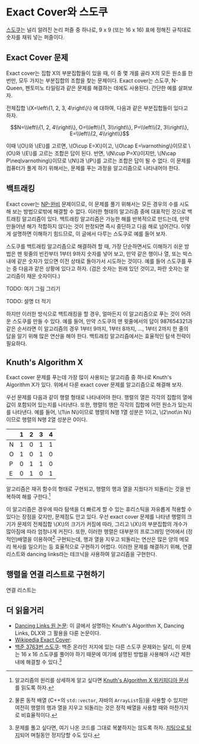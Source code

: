 # Exact Cover와 스도쿠

[스도쿠](https://en.wikipedia.org/wiki/Sudoku)는 널리 알려진 논리 퍼즐 중 하나로, 9 x 9 (또는 16 x 16) 표에 정해진 규칙대로 숫자를 채워 넣는 퍼즐이다. 

## Exact Cover 문제
Exact cover는 집합 X의 부분집합들이 있을 때, 이 중 몇 개를 골라 X의 모든 원소를 한 번만, 모두 가지는 부분집합의 조합을 찾는 문제이다. Exact cover는 스도쿠, N-Queen, 펜토미노 타일링과 같은 문제를 해결하는 데에도 사용된다. 간단한 예를 살펴보자.

전체집합 \\(X=\\left\\{1, 2, 3, 4\\right\\}\\) 에 대하여, 다음과 같은 부분집합들이 있다고 하자.

$$N=\\left\\{1, 2, 4\\right\\}, O=\\left\\{1, 3\\right\\}, P=\\left\\{2, 3\\right\\}, E=\\left\\{2, 4\\right\\}$$

이때 \\(O\\)와 \\(E\\)를 고르면, \\(O\\cup E=X\\)이고, \\(O\\cap E=\\varnothing\\)이므로 \\(O\\)와 \\(E\\)를 고르는 조합은 답이 된다. 반면, \\(N\\cup P=X\\)이지만, \\(N\\cap P\\neq\\varnothing\\)이므로 \\(N\\)과 \\(P\\)를 고르는 조합은 답이 될 수 없다. 이 문제를 컴퓨터가 풀게 하기 위해서는, 문제를 푸는 과정을 알고리즘으로 나타내어야 한다.

## 백트래킹
Exact cover는 [NP-완비](https://en.wikipedia.org/wiki/Np-complete) 문제이므로, 이 문제를 풀기 위해서는 모든 경우의 수를 시도해 보는 방법으로밖에 해결할 수 없다. 이러한 형태의 알고리즘 중에 대표적인 것으로 백트래킹 알고리즘이 있다. 백트래킹 알고리즘은 가능한 해를 반복적으로 만드는데, 만약 만들어낸 해가 적합하지 않다는 것이 판정되면 즉시 중단하고 다음 해로 넘어간다. 이렇게 설명하면 이해하기 힘드므로, 이 글에서 다루는 스도쿠로 예를 들어 보자.

스도쿠를 백트래킹 알고리즘으로 해결하려 할 때, 가장 단순하면서도 이해하기 쉬운 방법은 맨 윗줄의 빈칸부터 1부터 9까지 숫자를 넣어 보고, 만약 같은 행이나 열, 또는 박스 내에 같은 숫자가 있으면 이전 상태로 돌아가서 시도하는 것이다. 예를 들어 스도쿠를 푸는 중 다음과 같은 상황에 있다고 하자. (검은 숫자는 원래 있던 것이고, 파란 숫자는 알고리즘이 채운 숫자이다.)

TODO: 여기 그림 그리기

TODO: 설명 더 적기

하지만 이러한 방식으로 백트래킹을 할 경우, 얼마든지 이 알고리즘으로 푸는 것이 어려운 스도쿠를 만들 수 있다. 예를 들어, 만약 스도쿠의 맨 윗줄에서의 답이 987654321과 같은 순서라면 이 알고리즘의 경우 1부터 9까지, 1부터 8까지, ..., 1부터 2까지 한 줄의 답을 알기 위해 많은 연산을 해야 한다. 백트래킹 알고리즘에서는 효율적인 탐색 전략이 필요하다.

## Knuth's Algorithm X
Exact cover 문제를 푸는데 가장 많이 사용되는 알고리즘 중 하나로 Knuth's Algorithm X가 있다. 위에서 다룬 exact cover 문제를 알고리즘으로 해결해 보자.

우선 문제를 다음과 같이 행렬 형태로 나타내어야 한다. 행렬의 열은 각각의 집합의 열에 값이 포함되어 있는지를 나타낸다. 또한, 행렬의 행은 각각의 집합에 어떤 원소가 있는지를 나타낸다. 예를 들어, \\(1\\in N\\)이므로 행렬의 N행 1열 성분은 1이고, \\(2\\not\\in N\\)이므로 행렬의 N행 2열 성분은 0이다.

||1|2|3|4|
|--|--|--|--|--|
|N|1|0|1|1|
|O|1|0|1|0|
|P|0|1|1|0|
|E|0|1|0|1|

알고리즘은 재귀 함수의 형태로 구현되고, 행렬의 행과 열을 지웠다가 되돌리는 것을 반복하여 해를 구한다.[^algorithm_detail]

이 알고리즘은 경우에 따라 탐색을 더 빠르게 할 수 있는 휴리스틱을 자유롭게 적용할 수 있다는 장점을 갖지만, 문제점도 안고 있다. 우선 exact cover 문제를 나타낸 행렬의 크기가 문제의 전체집합 \\(X\\)의 크기가 커짐에 따라, 그리고 \\(X\\)의 부분집합의 개수가 많아짐에 따라 엄청나게 커진다. 또한, 이러한 행렬은 대부분의 프로그래밍 언어에서 (정적인)배열을 이용하여[^dynamic_array] 구현되는데, 행과 열을 지우고 되돌리는 연산은 많은 양의 메모리 복사를 일으키는 등 효율적으로 구현하기 어렵다. 이러한 문제를 해결하기 위해, 연결 리스트와 dancing links라는 테크닉을 사용하여 알고리즘을 구현한다.

## 행렬을 연결 리스트로 구현하기
연결 리스트는 

## 더 읽을거리
- [Dancing Links 원 논문](https://arxiv.org/pdf/cs/0011047.pdf): 이 글에서 설명하는 Knuth's Algorithm X, Dancing Links, DLX와 그 활용을 다룬 논문이다.
- [Wikipedia Exact Cover](https://en.wikipedia.org/wiki/Exact_cover): 
- [백준 3763번 스도쿠](https://www.acmicpc.net/problem/3763): 백준 온라인 저지에 있는 다른 스도쿠 문제와는 달리, 이 문제는 16 x 16 스도쿠를 풀어야 하기 때문에 여기에 설명된 방법을 사용해야 시간 제한 내에 해결할 수 있다.[^boj]

[^algorithm_detail]: 알고리즘의 원리를 상세하게 알고 싶다면 [Knuth's Algorithm X 위키피디아 문서](https://en.wikipedia.org/wiki/Knuth%27s_Algorithm_X)를 읽도록 하자.

[^dynamic_array]: 물론 동적 배열 (C++의 `std::vector`, 자바의 `ArrayList`등)을 사용할 수 있지만 여전히 행렬의 행과 열을 지우고 되돌리는 것은 정적 배열을 사용할 때와 마찬가지로 비효율적이다.

[^boj]: 문제를 풀고 싶다면, 여기 나온 코드를 그대로 복붙하지는 않도록 하자. [치팅으로 탐지](https://www.acmicpc.net/help/rule)되어 며칠동안 정지당할 수도 있다.
<!--stackedit_data:
eyJoaXN0b3J5IjpbLTYxMDk1OTU2OCwtMTEwNTQxNDAwNSwtMT
Y2NTQ2MTQwMiwxMDQ0NjMzNzc5LC0xMzYxODUyODEyLDE2MTQy
NTU1NDEsMTA4MjMxMTIzNiw1Mjg4MDc1NTAsMTY4MDMwODM3NS
wtODIyMDM4MTUwLC0yMTMxOTY3MDA4LC0xNDUwOTcwMzY0LC0y
MDk4MjI0MzQ3XX0=
-->